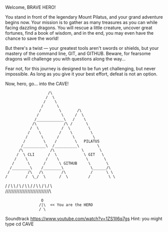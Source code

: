 Welcome, BRAVE HERO!

You stand in front of the legendary Mount Pilatus, and your grand adventure begins now. 
Your mission is to gather as many treasures as you can while facing dazzling dragons. 
You will rescue a little creature, uncover great fortunes, find a book of wisdom, 
and in the end, you may even have the chance to save the world!

But there's a twist — your greatest tools aren't swords or shields, but your mastery 
of the command line, GIT, and GITHUB. Beware, for fearsome dragons will challenge you 
with questions along the way…

Fear not, for this journey is designed to be fun yet challenging, but never impossible. 
As long as you give it your best effort, defeat is not an option.

Now, hero, go… into the CAVE!

                       /\                                    
                      /  \                                    
                     /    \                                   
                    /      \                                  
                   /        \       /\                   
                  /          \     /  \               
                 /____________\   /    \        
                /\            /\ /      \         
               /  \          /  \        \       
              /    \        /    \        \    
             /      \      /      \        \      
            /        \    /        \   PILATUS   
           /__________\  /__________\        \   
          /\            /\            \       \   
         /  \ CLI      /  \            \ GIT   \    
        /    \        /    \            \       \   
       /      \      /      \ GITHUB     \       \   
      /________\    /________\            \______/\  
     /        /\   /\        /\           /      \ \  
    /        /  \_/  \      /  \         /        \ \  
   /        /    \    \    /    \       /          \ \ 
  /        /      \    \  /      \     /            \ \
/\/\/\/\/\/\/\/\/\/\/\/\/\/\/\/\/\/\/\/\/\/\/\/\/\/\/\/\

                    O
                   /|\  << You are the HERO
                   / \
              
  Soundtrack https://www.youtube.com/watch?v=1ZS1Il6q7gs
  Hint: you might type cd CAVE